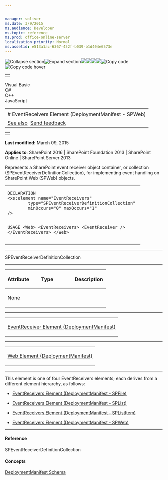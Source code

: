 ```yaml
---


manager: soliver
ms.date: 3/9/2015
ms.audience: Developer
ms.topic: reference
ms.prod: office-online-server
localization_priority: Normal
ms.assetid: e513a1ac-6367-452f-b039-b1d404e6573e
---
```


![Collapse
section](../icons/collapse_all.gif "Collapse section")![Expand
section](../icons/expand_all.gif "Expand section")![](../icons/collapse_all.gif)![](../icons/expand_all.gif)![](../icons/dropdown.gif)![](../icons/dropdownHover.gif)![Copy
code](../icons/copycode.gif "Copy code")![Copy code
hover](../icons/copycodeHighlight.gif "Copy code hover")
<table>
<tbody>
<tr class="odd">
<td align="left"></td>
</tr>
</tbody>
</table>

Visual Basic  
C\#  
C++  
JavaScript  

<table>
<tbody>
<tr class="odd">
<td align="left"><span id="runningHeaderText"></span></td>
</tr>
<tr class="even">
<td align="left"># EventReceivers Element (DeploymentManifest - SPWeb)</td>
</tr>
<tr class="odd">
<td align="left"><a href="#seeAlsoToggle">See also</a>  <span id="headfeedbackarea" class="feedbackhead"><a href="javascript:SubmitFeedback(&#39;docthis@Microsoft.com&#39;,&#39;&#39;,&#39;&#39;,&#39;&#39;,&#39;1.0.18082.1225&#39;,&#39;%0\dThank%20you%20for%20your%20feedback.%20The%20developer%20writing%20teams%20use%20your%20feedback%20to%20improve%20documentation.%20While%20we%20are%20reviewing%20your%20feedback,%20we%20may%20send%20you%20e-mail%20to%20ask%20for%20clarification%20or%20feedback%20on%20a%20solution.%20We%20do%20not%20use%20your%20e-mail%20address%20for%20any%20other%20purpose%20and%20we%20delete%20it%20after%20we%20finish%20our%20review.%0\AFor%20further%20information%20about%20the%20privacy%20policies%20of%20Microsoft,%20please%20see%20http://privacy.microsoft.com/en-us/default.aspx.%0\A%0\d&#39;,&#39;Customer%20feedback&#39;);">Send feedback</a></span></td>
</tr>
</tbody>
</table>

<table>
<colgroup>
<col width="100%" />
</colgroup>
<tbody>
<tr class="odd">
<td align="left"></td>
</tr>
</tbody>
</table>

**Last modified:** March 09, 2015

**Applies to**: SharePoint 2016 | SharePoint Foundation 2013 |
SharePoint Online | SharePoint Server 2013

Represents a SharePoint event receiver object container, or collection
(<span sdata="cer"
target="T:Microsoft.SharePoint.SPEventReceiverDefinitionCollection"><span
class="nolink">SPEventReceiverDefinitionCollection</span></span>), for
implementing event handling on SharePoint Web (<span sdata="cer"
target="T:Microsoft.SharePoint.SPWeb"><span
class="nolink">SPWeb</span></span>) objects.

<span codelanguage="other"></span>
<table>
<colgroup>
<col width="100%" />
</colgroup>
<tbody>
<tr class="odd">
<td align="left"><pre><code>DECLARATION
&lt;xs:element name=&quot;EventReceivers&quot; 
        type=&quot;SPEventReceiverDefinitionCollection&quot; 
        minOccurs=&quot;0&quot; maxOccurs=&quot;1&quot; 
/&gt;

USAGE
&lt;Web&gt;
        &lt;EventReceivers&gt;
                &lt;EventReceiver /&gt;
        &lt;/EventReceivers&gt;
&lt;/Web&gt;</code></pre></td>
</tr>
</tbody>
</table>


-----------------------------------------------------------------------------------------------------------------------------------------------------------------------------------------

<span sdata="cer"
target="T:Microsoft.SharePoint.SPEventReceiverDefinitionCollection"><span
class="nolink">SPEventReceiverDefinitionCollection</span></span>


-----------------------------------------------------------------------------------------------------------------------------------------------------------------------------------------------

<table>
<colgroup>
<col width="33%" />
<col width="33%" />
<col width="33%" />
</colgroup>
<thead>
<tr class="header">
<th align="left"><p>Attribute</p></th>
<th align="left"><p>Type</p></th>
<th align="left"><p>Description</p></th>
</tr>
</thead>
<tbody>
<tr class="odd">
<td align="left"><p>None</p></td>
<td align="left"><p></p></td>
<td align="left"><p></p></td>
</tr>
</tbody>
</table>


---------------------------------------------------------------------------------------------------------------------------------------------------------------------------------------------------

<table>
<colgroup>
<col width="100%" />
</colgroup>
<tbody>
<tr class="odd">
<td align="left"><p><span sdata="link"><a href="eventreceiver-element-deploymentmanifest.htm">EventReceiver Element (DeploymentManifest)</a></span></p></td>
</tr>
</tbody>
</table>


----------------------------------------------------------------------------------------------------------------------------------------------------------------------------------------------------

<table>
<colgroup>
<col width="100%" />
</colgroup>
<tbody>
<tr class="odd">
<td align="left"><p><span sdata="link"><a href="web-element-deploymentmanifest.htm">Web Element (DeploymentManifest)</a></span></p></td>
</tr>
</tbody>
</table>


----------------------------------------------------------------------------------------------------------------------------------------------------------------------------------------------------------------------------

This element is one of four EventReceivers elements; each derives from a
different element hierarchy, as follows:

-   <span sdata="link">[EventReceivers Element (DeploymentManifest -
    SPFile)](eventreceivers-element-deploymentmanifestspfile.htm)</span>

-   <span sdata="link">[EventReceivers Element (DeploymentManifest -
    SPList)](eventreceivers-element-deploymentmanifestsplist.htm)</span>

-   <span sdata="link">[EventReceivers Element (DeploymentManifest -
    SPListItem)](eventreceivers-element-deploymentmanifestsplistitem.htm)</span>

-   <span sdata="link">[EventReceivers Element (DeploymentManifest -
    SPWeb)](eventreceivers-element-deploymentmanifestspweb.htm)</span>


-------------------------------------------------------------------------------------------------------------------------------------------------------------------------------------------

#### Reference

<span sdata="cer"
target="T:Microsoft.SharePoint.SPEventReceiverDefinitionCollection"><span
class="nolink">SPEventReceiverDefinitionCollection</span></span>

#### Concepts

<span sdata="link">[DeploymentManifest
Schema](deploymentmanifest-schema.htm)</span>








